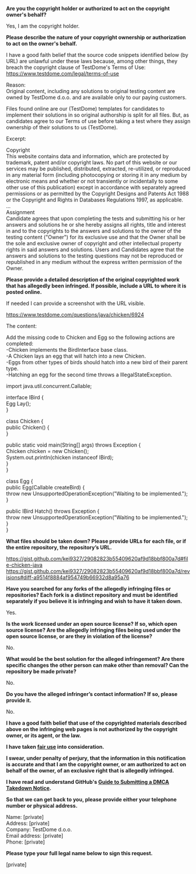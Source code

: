 **Are you the copyright holder or authorized to act on the copyright owner's behalf?**

Yes, I am the copyright holder.

**Please describe the nature of your copyright ownership or authorization to act on the owner's behalf.**

I have a good faith belief that the source code snippets identified below (by URL) are unlawful under these laws because, among other things, they breach the copyright clause of TestDome's Terms of Use:  
https://www.testdome.com/legal/terms-of-use

Reason:  
Original content, including any solutions to original testing content are owned by TestDome d.o.o. and are available only to our paying customers.

Files found online are our (TestDome) templates for candidates to implement their solutions in so original authorship is split for all files. But, as candidates agree to our Terms of use before taking a test where they assign ownership of their solutions to us (TestDome).

Excerpt:

Copyright  
This website contains data and information, which are protected by trademark, patent and/or copyright laws. No part of this website or our services may be published, distributed, extracted, re-utilized, or reproduced in any material form (including photocopying or storing it in any medium by electronic means and whether or not transiently or incidentally to some other use of this publication) except in accordance with separately agreed permissions or as permitted by the Copyright Designs and Patents Act 1988 or the Copyright and Rights in Databases Regulations 1997, as applicable.  
...  
Assignment  
Candidate agrees that upon completing the tests and submitting his or her answers and solutions he or she hereby assigns all rights, title and interest in and to the copyrights to the answers and solutions to the owner of the testing content ("Owner") for its exclusive use and that the Owner shall be the sole and exclusive owner of copyright and other intellectual property rights in said answers and solutions. Users and Candidates agree that the answers and solutions to the testing questions may not be reproduced or republished in any medium without the express written permission of the Owner.

**Please provide a detailed description of the original copyrighted work that has allegedly been infringed. If possible, include a URL to where it is posted online.**

If needed I can provide a screenshot with the URL visible.

https://www.testdome.com/questions/java/chicken/6924

The content:

Add the missing code to Chicken and Egg so the following actions are completed:  
-Chicken implements the BirdInterface base class.  
-A Chicken lays an egg that will hatch into a new Chicken.  
-Eggs from other types of birds should hatch into a new bird of their parent type.  
-Hatching an egg for the second time throws a IllegalStateException.  

import java.util.concurrent.Callable;  

interface IBird {  
Egg Lay();  
}  

class Chicken {  
public Chicken() {  
}  
 
public static void main(String[] args) throws Exception {  
Chicken chicken = new Chicken();  
System.out.println(chicken instanceof IBird);  
}  
}  

class Egg {  
public Egg(Callable<IBird> createBird) {  
throw new UnsupportedOperationException("Waiting to be implemented.");  
}  

public IBird Hatch() throws Exception {  
throw new UnsupportedOperationException("Waiting to be implemented.");  
}  
}

**What files should be taken down? Please provide URLs for each file, or if the entire repository, the repository’s URL.**

https://gist.github.com/kei9327/29082823b55409620af9d18bbf800a7d#file-chicken-java  
https://gist.github.com/kei9327/29082823b55409620af9d18bbf800a7d/revisions#diff-a9514f8884af954749b66932d8a95a76

**Have you searched for any forks of the allegedly infringing files or repositories? Each fork is a distinct repository and must be identified separately if you believe it is infringing and wish to have it taken down.**

Yes.

**Is the work licensed under an open source license? If so, which open source license? Are the allegedly infringing files being used under the open source license, or are they in violation of the license?**

No.

**What would be the best solution for the alleged infringement? Are there specific changes the other person can make other than removal? Can the repository be made private?**

No.

**Do you have the alleged infringer’s contact information? If so, please provide it.**

No.

**I have a good faith belief that use of the copyrighted materials described above on the infringing web pages is not authorized by the copyright owner, or its agent, or the law.**

**I have taken <a href="https://www.lumendatabase.org/topics/22">fair use</a> into consideration.**

**I swear, under penalty of perjury, that the information in this notification is accurate and that I am the copyright owner, or am authorized to act on behalf of the owner, of an exclusive right that is allegedly infringed.**

**I have read and understand GitHub's <a href="https://help.github.com/articles/guide-to-submitting-a-dmca-takedown-notice/">Guide to Submitting a DMCA Takedown Notice</a>.**

**So that we can get back to you, please provide either your telephone number or physical address.**

Name: [private]  
Address: [private]  
Company: TestDome d.o.o.  
Email address: [private]  
Phone: [private]

**Please type your full legal name below to sign this request.**

[private]
